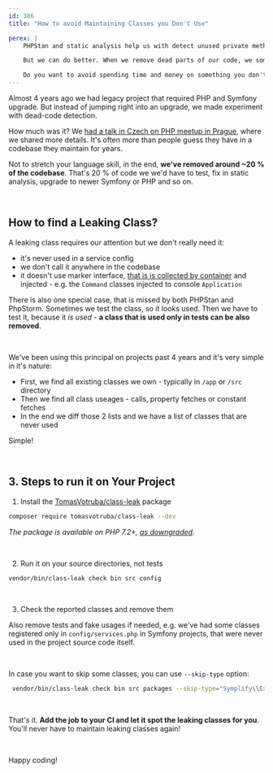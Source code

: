 ```yaml
---
id: 386
title: "How to avoid Maintaining Classes you Don't Use"

perex: |
    PHPStan and static analysis help us with detect unused private methods. I also made a package to handle [unused public methods](/blog/can-phpstan-find-dead-public-methods).

    But we can do better. When we remove dead parts of our code, we sometime leak classes that are never used. But we still have to maintain them, upgrade them and test them.

    Do you want to avoid spending time and money on something you don't use?
---
```



Almost 4 years ago we had legacy project that required PHP and Symfony upgrade. But instead of jumping right into an upgrade, we made experiment with dead-code detection.

How much was it? We [had a talk in Czech on PHP meetup in Prague](https://www.facebook.com/pehapkari/videos/milan-mimra-cto-spaceflow-tom%C3%A1%C5%A1-votruba-spaceflowjak-se-chyt%C5%99e-zbavit-technick%C3%A9h/399224180756304/
), where we shared more details. It's often more than people guess they have in a codebase they maintain for years.

Not to stretch your language skill, in the end, **we've removed around ~20 % of the codebase**. That's 20 % of code we we'd have to test, fix in static analysis, upgrade to newer Symfony or PHP and so on.

<br>

## How to find a Leaking Class?

A leaking class requires our attention but we don't really need it:

* it's never used in a service config
* we don't call it anywhere in the codebase
* it doesn't use marker interface, [that is is collected by container](/blog/2018/03/08/why-is-collector-pattern-so-awesome) and injected - e.g. the `Command` classes injected to console `Application`

There is also one special case, that is missed by both PHPStan and PhpStorm. Sometimes we test the class, so it looks used. Then we have to test it, because it *is used* - **a class that is used only in tests can be also removed**.

<br>

We've been using this principal on projects past 4 years and it's very simple in it's nature:

* First, we find all existing classes we own - typically in `/app` or `/src` directory
* Then we find all class useages - calls, property fetches or constant fetches
* In the end we diff those 2 lists and we have a list of classes that are never used

Simple!

<br>

## 3. Steps to run it on Your Project

1. Install the [TomasVotruba/class-leak](https://github.com/TomasVotruba/class-leak) package

```bash
composer require tomasvotruba/class-leak --dev
```

*The package is available on PHP 7.2+, [as downgraded](/blog/how-to-develop-sole-package-in-php81-and-downgrade-to-php72/).*

<br>

2. Run it on your source directories, not tests

```bash
vendor/bin/class-leak check bin src config
```

<br>

3. Check the reported classes and remove them

Also remove tests and fake usages if needed, e.g. we've had some classes registered only in `config/services.php` in Symfony projects, that were never used in the project source code itself.

<br>

In case you want to skip some classes, you can use `--skip-type` option:

```bash
 vendor/bin/class-leak check bin src packages --skip-type="Symplify\\EasyCI\\Twig\\Contract\\TwigTemplateAnalyzerInterface"
```

<br>

That's it. **Add the job to your CI and let it spot the leaking classes for you**. You'll never have to maintain leaking classes again!

<br>

Happy coding!





